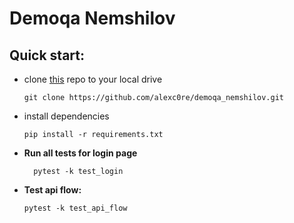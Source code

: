 # Demoqa Nemshilov

## Quick start:

* clone [this](https://github.com/alexc0re/demoqa_nemshilov.git) repo to your local drive

  ```
  git clone https://github.com/alexc0re/demoqa_nemshilov.git
  ```
* install dependencies

  ```
  pip install -r requirements.txt
  ```
* **Run all tests for login page**

  ```
    pytest -k test_login
  ```
* **Test api flow:**


  ```
  pytest -k test_api_flow
 